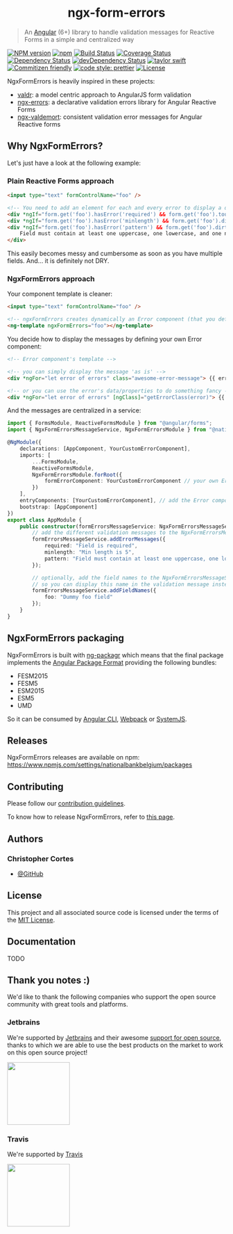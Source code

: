 <h1 align="center">
   ngx-form-errors
</h1>

> An [Angular](https://angular.io) (6+) library to handle validation messages for Reactive Forms in a simple and centralized way

[![NPM version](https://img.shields.io/npm/v/@nationalbankbelgium/ngx-form-errors.svg)](https://www.npmjs.com/package/@nationalbankbelgium/ngx-form-errors)
[![npm](https://img.shields.io/npm/dm/@nationalbankbelgium/ngx-form-errors.svg)](https://www.npmjs.com/package/@nationalbankbelgium/ngx-form-errors)
[![Build Status](https://travis-ci.org/NationalBankBelgium/ngx-form-errors.svg?branch=master)](https://travis-ci.org/NationalBankBelgium/ngx-form-errors)
[![Coverage Status](https://coveralls.io/repos/github/NationalBankBelgium/ngx-form-errors/badge.svg?branch=master)](https://coveralls.io/github/NationalBankBelgium/ngx-form-errors?branch=master)
[![Dependency Status](https://david-dm.org/NationalBankBelgium/ngx-form-errors.svg)](https://david-dm.org/NationalBankBelgium/ngx-form-errors)
[![devDependency Status](https://david-dm.org/NationalBankBelgium/ngx-form-errors/dev-status.svg)](https://david-dm.org/NationalBankBelgium/ngx-form-errors#info=devDependencies)
[![taylor swift](https://img.shields.io/badge/secured%20by-taylor%20swift-brightgreen.svg)](https://twitter.com/SwiftOnSecurity)
[![Commitizen friendly](https://img.shields.io/badge/commitizen-friendly-brightgreen.svg)](http://commitizen.github.io/cz-cli/)
[![code style: prettier](https://img.shields.io/badge/code_style-prettier-ff69b4.svg?style=flat-square)](https://github.com/prettier/prettier)
[![License](https://img.shields.io/cocoapods/l/AFNetworking.svg)](LICENSE)

NgxFormErrors is heavily inspired in these projects:

-   [valdr](https://github.com/netceteragroup/valdr): a model centric approach to AngularJS form validation
-   [ngx-errors](https://github.com/UltimateAngular/ngx-errors): a declarative validation errors library for Angular Reactive Forms
-   [ngx-valdemort](https://github.com/Ninja-Squad/ngx-valdemort): consistent validation error messages for Angular Reactive forms

## Why NgxFormErrors?

Let's just have a look at the following example:

### Plain Reactive Forms approach

```html
<input type="text" formControlName="foo" />

<!-- You need to add an element for each and every error to display a different message -->
<div *ngIf="form.get('foo').hasError('required') && form.get('foo').touched"> Field is required </div>
<div *ngIf="form.get('foo').hasError('minlength') && form.get('foo').dirty"> Min length is 5 </div>
<div *ngIf="form.get('foo').hasError('pattern') && form.get('foo').dirty">
	Field must contain at least one uppercase, one lowercase, and one number
</div>
```

This easily becomes messy and cumbersome as soon as you have multiple fields. And... it is definitely not DRY.

### NgxFormErrors approach

Your component template is cleaner:

```html
<input type="text" formControlName="foo" />

<!-- ngxFormErrors creates dynamically an Error component (that you define) displaying all the different validation errors -->
<ng-template ngxFormErrors="foo"></ng-template>
```

You decide how to display the messages by defining your own Error component:

```html
<!-- Error component's template -->

<!-- you can simply display the message 'as is' -->
<div *ngFor="let error of errors" class="awesome-error-message"> {{ error.message }} </div>

<!-- or you can use the error's data/properties to do something fancy -->
<div *ngFor="let error of errors" [ngClass]="getErrorClass(error)"> {{ constructDisplayedErrorMMessage(error) }} </div>
```

And the messages are centralized in a service:

```typescript
import { FormsModule, ReactiveFormsModule } from "@angular/forms";
import { NgxFormErrorsMessageService, NgxFormErrorsModule } from "@nationalbankbelgium/ngx-form-errors";

@NgModule({
	declarations: [AppComponent, YourCustomErrorComponent],
	imports: [
		...FormsModule,
		ReactiveFormsModule,
		NgxFormErrorsModule.forRoot({
			formErrorComponent: YourCustomErrorComponent // your own Error component
		})
	],
	entryComponents: [YourCustomErrorComponent], // add the Error component here so it can be created dynamically
	bootstrap: [AppComponent]
})
export class AppModule {
	public constructor(formErrorsMessageService: NgxFormErrorsMessageService) {
		// add the different validation messages to the NgxFormErrorsMessageService
		formErrorsMessageService.addErrorMessages({
			required: "Field is required",
			minlength: "Min length is 5",
			pattern: "Field must contain at least one uppercase, one lowercase, and one number"
		});

		// optionally, add the field names to the NgxFormErrorsMessageService
		// so you can display this name in the validation message instead of the real field name!
		formErrorsMessageService.addFieldNames({
			foo: "Dummy foo field"
		});
	}
}
```

## NgxFormErrors packaging

NgxFormErrors is built with [ng-packagr](https://github.com/ng-packagr/ng-packagr) which means that the final package implements the [Angular Package Format](https://docs.google.com/document/d/1CZC2rcpxffTDfRDs6p1cfbmKNLA6x5O-NtkJglDaBVs/preview) providing the following bundles:

-   FESM2015
-   FESM5
-   ESM2015
-   ESM5
-   UMD

So it can be consumed by [Angular CLI](https://github.com/angular/angular-cli), [Webpack](https://github.com/webpack/webpack) or [SystemJS](https://github.com/systemjs/systemjs).

## Releases

NgxFormErrors releases are available on npm: https://www.npmjs.com/settings/nationalbankbelgium/packages

## Contributing

Please follow our [contribution guidelines](/CONTRIBUTING.md).

To know how to release NgxFormErrors, refer to [this page](/RELEASE.md).

## Authors

### Christopher Cortes

-   [@GitHub](https://github.com/christophercr)

## License

This project and all associated source code is licensed under the terms of the [MIT License](/LICENSE).

## Documentation

TODO

## Thank you notes :)

We'd like to thank the following companies who support the open source community with great tools and platforms.

### Jetbrains

We're supported by [Jetbrains](https://www.jetbrains.com) and their awesome [support for open source](https://www.jetbrains.com/buy/opensource/), thanks to which we are able to use the best products on the market to work on this open source project!

<a href="https://www.jetbrains.com"><img src="http://www.underconsideration.com/brandnew/archives/jetbrains_logo_detail.jpg" width="144px"></a>

### Travis

We're supported by [Travis](https://travis-ci.org/)

<a href="https://travis-ci.org/"><img src="https://travis-ci.com/images/logos/TravisCI-Full-Color.png" width="144px"></a>
